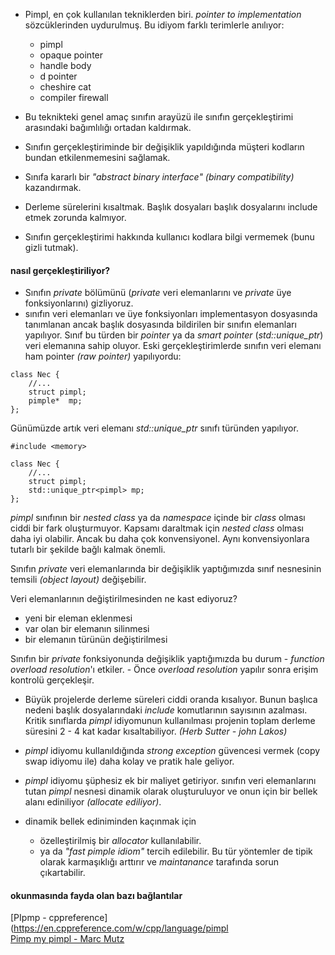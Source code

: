 - Pimpl, en çok kullanılan tekniklerden biri. _pointer to implementation_ sözcüklerinden uydurulmuş. Bu idiyom farklı terimlerle anılıyor:
  - pimpl
  - opaque pointer
  - handle body
  - d pointer
  - cheshire cat
  - compiler firewall

- Bu teknikteki genel amaç sınıfın arayüzü ile sınıfın gerçekleştirimi arasındaki bağımlılığı ortadan kaldırmak. 
- Sınıfın gerçekleştiriminde bir değişiklik yapıldığında müşteri kodların bundan etkilenmemesini sağlamak.
- Sınıfa kararlı bir _"abstract binary interface"_ _(binary compatibility)_ kazandırmak.
- Derleme sürelerini kısaltmak. Başlık dosyaları başlık dosyalarını include etmek zorunda kalmıyor.
- Sınıfın gerçekleştirimi hakkında kullanıcı kodlara bilgi vermemek (bunu gizli tutmak).

#### nasıl gerçekleştiriliyor?

- Sınıfın _private_ bölümünü (_private_ veri elemanlarını ve _private_ üye fonksiyonlarını) gizliyoruz.
- sınıfın veri elemanları ve üye fonksiyonları implementasyon dosyasında tanımlanan ancak başlık dosyasında bildirilen bir sınıfın elemanları yapılıyor. Sınıf bu türden bir _pointer_ ya da _smart pointer_ (_std::unique_ptr_) veri elemanına sahip oluyor. Eski gerçekleştirimlerde sınıfın veri elemanı ham pointer _(raw pointer)_ yapılıyordu:

```
class Nec {
	//...
	struct pimpl;
	pimple*  mp;
};
```

Günümüzde artık veri elemanı _std::unique_ptr_ sınıfı türünden yapılıyor.

```
#include <memory>

class Nec {
	//...
	struct pimpl;
	std::unique_ptr<pimpl> mp;
};
```

_pimpl_ sınıfının bir _nested class_ ya da _namespace_ içinde bir _class_ olması ciddi bir fark oluşturmuyor. Kapsamı daraltmak için _nested class_ olması daha iyi olabilir. Ancak bu daha çok konvensiyonel. Aynı konvensiyonlara tutarlı bir şekilde bağlı kalmak önemli.

Sınıfın _private_ veri elemanlarında bir değişiklik yaptığımızda sınıf nesnesinin temsili _(object layout)_ değişebilir.

Veri elemanlarının değiştirilmesinden ne kast ediyoruz?
- yeni bir eleman eklenmesi
- var olan bir elemanın silinmesi
- bir elemanın türünün değiştirilmesi

Sınıfın  bir _private_ fonksiyonunda değişiklik yaptığımızda bu durum
	- _function overload resolution_'ı etkiler.
	- Önce _overload resolution_ yapılır sonra erişim kontrolü gerçekleşir.

- Büyük projelerde derleme süreleri ciddi oranda kısalıyor. Bunun başlıca nedeni başlık dosyalarındaki _include_ komutlarının sayısının azalması.
Kritik sınıflarda _pimpl_ idiyomunun kullanılması projenin toplam derleme süresini 2 - 4 kat kadar kısaltabiliyor. _(Herb Sutter - john Lakos)_

- _pimpl_ idiyomu kullanıldığında _strong exception_ güvencesi vermek (copy swap idiyomu ile)  daha kolay ve pratik hale geliyor.

- _pimpl_ idiyomu şüphesiz ek bir maliyet getiriyor. sınıfın veri elemanlarını tutan _pimpl_ nesnesi dinamik olarak oluşturuluyor ve onun için bir bellek alanı ediniliyor _(allocate ediliyor)_.
- dinamik bellek ediniminden kaçınmak için
	- özelleştirilmiş bir _allocator_ kullanılabilir. 
	- ya da _"fast pimple idiom"_ tercih edilebilir. 
Bu tür yöntemler de tipik olarak karmaşıklığı arttırır ve _maintanance_ tarafında sorun çıkartabilir.

#### okunmasında fayda olan bazı bağlantılar

[PIpmp - cppreference](https://en.cppreference.com/w/cpp/language/pimpl<br>
[Pimp my pimpl - Marc Mutz](https://marcmutz.wordpress.com/translated-articles/pimp-my-pimpl/) <br>
